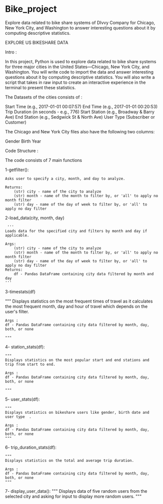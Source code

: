 # Bike_project
Explore data related to bike share systems of DIvvy Company for Chicago, New York City, and Washington to answer interesting questions about it by computing descriptive statistics.

EXPLORE US BIKESHARE DATA

Intro :

In this project, Python is used to explore data related to bike share systems for three major cities in the United States—Chicago, New York City, and Washington. You will write code to import the data and answer interesting questions about it by computing descriptive statistics. You will also write a script that takes in raw input to create an interactive experience in the terminal to present these statistics.

The Datasets of the cities consists of : 

Start Time (e.g., 2017-01-01 00:07:57)
End Time (e.g., 2017-01-01 00:20:53)
Trip Duration (in seconds - e.g., 776)
Start Station (e.g., Broadway & Barry Ave)
End Station (e.g., Sedgwick St & North Ave)
User Type (Subscriber or Customer)

The Chicago and New York City files also have the following two columns:

Gender
Birth Year

Code Structure : 

The code consists of 7 main functions 

1-getfilter():


    Asks user to specify a city, month, and day to analyze.

    Returns:
        (str) city - name of the city to analyze
        (str) month - name of the month to filter by, or 'all' to apply no month filter
        (str) day - name of the day of week to filter by, or 'all' to apply no day filter

2-load_data(city, month, day)

	 '''
    Loads data for the specified city and filters by month and day if applicable.

    Args:
        (str) city - name of the city to analyze
        (str) month - name of the month to filter by, or 'all' to apply no month filter
        (str) day - name of the day of week to filter by, or 'all' to apply no day filter
    Returns:
        df - Pandas DataFrame containing city data filtered by month and day
    '''
    
3-timestats(df)

   """
    Displays statistics on the most frequent times of travel as it calculates the most frequent month, day and hour of travel which depends on the user's filter.
    
    Args :
    df - Pandas DataFrame containing city data filtered by month, day, both, or none
    
    """

4- station_stats(df):
    
    """
    Displays statistics on the most popular start and end stations and trip from start to end.
    
    Args :
    df - Pandas DataFrame containing city data filtered by month, day, both, or none
    
    """
    
5- user_stats(df):

    """
    Displays statistics on bikeshare users like gender, birth date and user type  .
    
    Args :
    df - Pandas DataFrame containing city data filtered by month, day, both, or none
    """
    
6- trip_duration_stats(df):
    
    """
    Displays statistics on the total and average trip duration.
    
    Args :
    df - Pandas DataFrame containing city data filtered by month, day, both, or none
    """
    
7- display_user_data():
    """
    Displays data of five random users from the selected city and asking for input to display more random users.
    """
